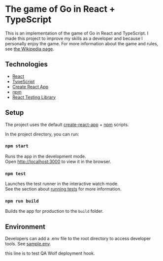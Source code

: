 # The game of Go in React + TypeScript

This is an implementation of the game of Go in React and TypeScript. I made this project to improve my skills as a developer and because I personally enjoy the game. For more information about the game and rules, see
[the Wikipedia page](https://en.wikipedia.org/wiki/Go_(game)).

## Technologies

- [React](https://reactjs.org/)
- [TypeScript](https://www.typescriptlang.org/)
- [Create React App](https://github.com/facebook/create-react-app)
- [npm](https://www.npmjs.com/)
- [React Testing Library](https://testing-library.com/docs/react-testing-library/intro/)

## Setup

The project uses the default [create-react-app](https://github.com/facebook/create-react-app) + [npm](https://www.npmjs.com/) scripts.

In the project directory, you can run:

### `npm start`

Runs the app in the development mode.\
Open [http://localhost:3000](http://localhost:3000) to view it in the browser.

### `npm test`

Launches the test runner in the interactive watch mode.\
See the section about [running tests](https://facebook.github.io/create-react-app/docs/running-tests) for more information.

### `npm run build`

Builds the app for production to the `build` folder.

## Environment

Developers can add a .env file to the root directory to access developer tools. See [sample.env](sample.env).

this line is to test QA Wolf deployment hook.